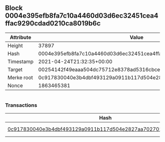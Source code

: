 ## Block 0004e395efb8fa7c10a4460d03d6ec32451cea4ffac9290cdad0210ca8019b6c

Attribute | Value
--- | ---
Height | 37897
Hash | 0004e395efb8fa7c10a4460d03d6ec32451cea4ffac9290cdad0210ca8019b6c
Timestamp | 2021-04-24T21:32:35+00:00
Target | 00254142f49eaaa504dc75712e8378ad5316cbcead634704b3734b6271167cc4
Merke root | 0c917830040e3b4dbf493129a0911b117d504e2827aa702701f7b20e5c0f9690
Nonce | 1863465381

```

```

### Transactions

Hash | Amount
--- | ---
[0c917830040e3b4dbf493129a0911b117d504e2827aa702701f7b20e5c0f9690](0c917830040e3b4dbf493129a0911b117d504e2827aa702701f7b20e5c0f9690.md) | 10.00000000 SKEPTI 

